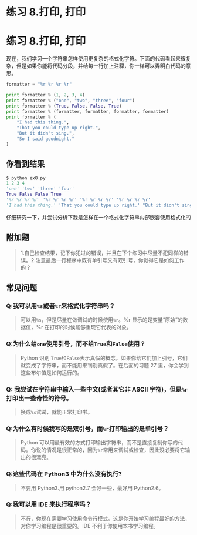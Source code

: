 # 练习 8.打印, 打印

# 练习 8.打印, 打印

现在，我们学习一个字符串怎样使用更复杂的格式化字符。下面的代码看起来很复杂，但是如果你能将代码分段，并给每一行加上注释，你一样可以弄明白代码的意思。

```py
formatter = "%r %r %r %r"

print formatter % (1, 2, 3, 4)
print formatter % ("one", "two", "three", "four")
print formatter % (True, False, False, True)
print formatter % (formatter, formatter, formatter, formatter)
print formatter % (
    "I had this thing.",
    "That you could type up right.",
    "But it didn't sing.",
    "So I said goodnight."
) 
```

## 你看到结果

```py
$ python ex8.py
1 2 3 4
'one' 'two' 'three' 'four'
True False False True
'%r %r %r %r' '%r %r %r %r' '%r %r %r %r' '%r %r %r %r'
'I had this thing.' 'That you could type up right.' "But it didn't sing." 'So I said goodnight.' 
```

仔细研究一下，并尝试分析下我是怎样在一个格式化字符串内部嵌套使用格式化的

## 附加题

> 1.自己检查结果，记下你犯过的错误，并且在下个练习中尽量不犯同样的错误。2.注意最后一行程序中既有单引号又有双引号，你觉得它是如何工作的？

## 常见问题

### Q:我可以用`%s`或者`%r`来格式化字符串吗？

> 可以用`%s`，但是尽量在做调试的时候使用`%r`。%r 显示的是变量“原始”的数据值，%r 在打印的时候能够重现它代表的对象。

### Q:为什么给`one`使用引号，而不给`True`和`False`使用？

> Python 识别 `True`和`False`表示真假的概念。如果你给它们加上引号，它们就变成了字符串，而不能用来判别真假了。在后面的习题 27 里，你会学到这些布尔值是如何运行的。

### Q: 我尝试在字符串中输入一些中文(或者其它非 ASCII 字符)，但是`%r`打印出一些奇怪的符号。

> 换成`%s`试试，就能正常打印啦。

### Q:为什么有时候我写的是双引号，而`%r`打印输出的是单引号？

> Python 可以用最有效的方式打印输出字符串，而不是直接复制你写的代码。你说的情况是很正常的，因为`%r`常用来调试或检查，因此没必要将它输出的很漂亮。

### Q:这些代码在 Python3 中为什么没有执行?

> 不要用 Python3.用 python2.7 会好一些，最好用 Python2.6。

### Q:我可以用 IDE 来执行程序吗？

> 不行，你现在需要学习使用命令行模式。这是你开始学习编程最好的方法，对你学习编程是很重要的。IDE 不利于你使用本书学习编程。
